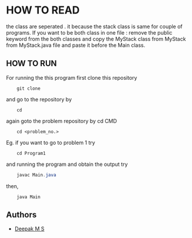
# HOW TO READ

the class are seperated . it because the stack class is same for 
couple of programs. If you want to be both class in one file :
remove the public keyword from the both classes and copy the 
MyStack class from MyStack from MyStack.java file and paste it 
before the Main class.

## HOW TO RUN

For running the  this program  first clone this repository

```CMD
    git clone 
```

and go to the repository by 

```
    cd 
```

again goto the problem repository by cd CMD
```
    cd <problem_no.>
```
Eg.
    if you want to go to  problem 1 try

```
    cd Program1
```

and running the program and obtain the output try

```JAVA
    javac Main.java
```
then,
```
    java Main
```

## Authors

- [Deepak M S](https://www.github.com/Deepak-coder80)


